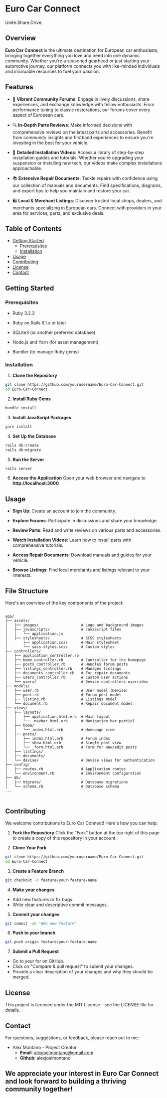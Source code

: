 # Euro Car Connect
Unite.Share.Drive.

## Overview
**Euro Car Connect** is the ultimate destination for European car enthusiasts, bringing together everything you love and need into one dynamic community. Whether you're a seasoned gearhead or just starting your automotive journey, our platform connects you with like-minded individuals and invaluable resources to fuel your passion.

## Features
- 🚗 **Vibrant Community Forums**: Engage in lively discussions, share experiences, and exchange knowledge with fellow enthusiasts. From performance tuning to classic restorations, our forums cover every aspect of European cars.

- 🔍 **In-Depth Parts Reviews**: Make informed decisions with comprehensive reviews on the latest parts and accessories. Benefit from community insights and firsthand experiences to ensure you're investing in the best for your vehicle.

- 🎥 **Detailed Installation Videos**: Access a library of step-by-step installation guides and tutorials. Whether you're upgrading your suspension or installing new tech, our videos make complex installations approachable.

- 📚 **Extensive Repair Documents**: Tackle repairs with confidence using our collection of manuals and documents. Find specifications, diagrams, and expert tips to help you maintain and restore your car.

- 🛍️ **Local & Merchant Listings**: Discover trusted local shops, dealers, and merchants specializing in European cars. Connect with providers in your area for services, parts, and exclusive deals.

## Table of Contents

- [Getting Started](#getting-started)
    - [Prerequisites](#prerequisites)
    - [Installation](#installation)
- [Usage](#usage)
- [Contributing](#contributing)
- [License](#license)
- [Contact](#contact)

## Getting Started

### Prerequisites
- Ruby 3.2.3

- Ruby on Rails 6.1.x or later

- SQLite3 (or another preferred database)

- Node.js and Yarn (for asset management)

- Bundler (to manage Ruby gems)

### Installation
1. **Clone the Repository**
```bash
git clone https://github.com/yourusername/Euro-Car-Connect.git
cd Euro-Car-Connect
```
2. **Install Ruby Gems**
```bash
bundle install

```
3. **Install JavaScript Packages**
```bash
yarn install

```
4. **Set Up the Database**
```bash
rails db:create
rails db:migrate

```
5. **Run the Server**
```bash
rails server

```
6. **Access the Application**
Open your web browser and navigate to **http://localhost:3000**

## Usage
- **Sign Up**: Create an account to join the community.

- **Explore Forums**: Participate in discussions and share your knowledge.

- **Review Parts**: Read and write reviews on various parts and accessories.

- **Watch Installation Videos**: Learn how to install parts with comprehensive tutorials.

- **Access Repair Documents**: Download manuals and guides for your vehicle.

- **Browse Listings**: Find local merchants and listings relevant to your interests.

## File Structure
Here's an overview of the key components of the project:

<pre>
<code>
app/
├── assets/
│   ├── images/                   # Logo and background images
│   ├── javascripts/              # JavaScript files
│   │   └── application.js
│   ├── stylesheets/              # SCSS stylesheets
│       ├── application.scss      # Main stylesheet
│       └── sass-styles.scss      # Custom styles
├── controllers/
│   ├── application_controller.rb
│   ├── home_controller.rb        # Controller for the homepage
│   ├── posts_controller.rb       # Handles forum posts
│   ├── listings_controller.rb    # Manages listings
│   ├── documents_controller.rb   # For repair documents
│   ├── users_controller.rb       # Custom user actions
│   └── users/                    # Devise controllers overrides
├── models/
│   ├── user.rb                   # User model (Devise)
│   ├── post.rb                   # Forum post model
│   ├── listing.rb                # Listings model
│   └── document.rb               # Repair document model
├── views/
│   ├── layouts/
│   │   ├── application.html.erb  # Main layout
│   │   └── _navbar.html.erb      # Navigation bar partial
│   ├── home/
│   │   └── index.html.erb        # Homepage view
│   ├── posts/
│   │   ├── index.html.erb        # Forum index
│   │   ├── show.html.erb         # Single post view
│   │   └── _form.html.erb        # Form for new/edit posts
│   ├── listings/
│   ├── documents/
│   └── devise/                   # Devise views for authentication
├── config/
│   ├── routes.rb                 # Application routes
│   └── environment.rb            # Environment configuration
├── db/
│   ├── migrate/                  # Database migrations
│   └── schema.rb                 # Database schema
...
</code>
</pre>

## Contributing 
We welcome contributions to Euro Car Connect! Here's how you can help:

1. **Fork the Repository**
Click the "Fork" button at the top right of this page to create a copy of this repository in your account. 

2. **Clone Your Fork**
```bash
git clone https://github.com/yourusername/Euro-Car-Connect.git
cd Euro-Car-Connect
```
3. **Create a Feature Branch**
```bash
git checkout -b feature/your-feature-name
```
4. **Make your changes**
- Add new features or fix bugs.
- Write clear and descriptive commit messages. 
5. **Commit your changes**
```bash
git commit -am 'Add new feature'
```
6. **Push to your branch**
```bash
git push origin feature/your-feature-name
```
7. **Submit a Pull Request**
- Go to your for on GitHub.
- Click on "Compare & pull request" to submit your changes.
- Provide a clear description of your changes and why they should be merged. 

## License
This project is licensed under the MIT License - see the LICENSE file for details.

## Contact
For questions, suggestions, or feedback, please reach out to me:

- Alex Montano - Project Creator
    - **Email**: alexjoelmontano@gmail.com
    - **Github**: alexjoelmontano

We appreciate your interest in **Euro Car Connect** and look forward to building a thriving community together!
--- 